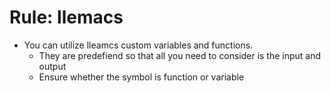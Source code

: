 <!-- ---
!-- Timestamp: 2025-01-10 23:14:43
!-- Author: ywatanabe
!-- File: /home/ywatanabe/proj/llemacs/workspace/resources/prompts/components/03_rules/llemacs.md
!-- --- -->

# Rule: llemacs
* You can utilize lleamcs custom variables and functions.
  * They are predefiend so that all you need to consider is the input and output
  * Ensure whether the symbol is function or variable
